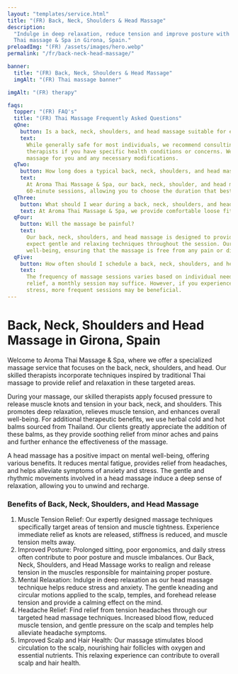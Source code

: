 ```yaml
---
layout: "templates/service.html"
title: "(FR) Back, Neck, Shoulders & Head Massage"
description:
  "Indulge in deep relaxation, reduce tension and improve posture with a Back, Neck, Shoulders & Head Massage at Aroma
  Thai massage & Spa in Girona, Spain."
preloadImg: "(FR) /assets/images/hero.webp"
permalink: "/fr/back-neck-head-massage/"

banner:
  title: "(FR) Back, Neck, Shoulders & Head Massage"
  imgAlt: "(FR) Thai massage banner"

imgAlt: "(FR) therapy"

faqs:
  topper: "(FR) FAQ's"
  title: "(FR) Thai Massage Frequently Asked Questions"
  qOne:
    button: Is a back, neck, shoulders, and head massage suitable for everyone?
    text:
      While generally safe for most individuals, we recommend consulting with a healthcare professional or our massage
      therapists if you have specific health conditions or concerns. We provide guidance on the suitability of this
      massage for you and any necessary modifications.
  qTwo:
    button: How long does a typical back, neck, shoulders, and head massage session last?
    text:
      At Aroma Thai Massage & Spa, our back, neck, shoulder, and head massage treatments are available in either 40 or
      60-minute sessions, allowing you to choose the duration that best fits your schedule and needs.
  qThree:
    button: What should I wear during a back, neck, shoulders, and head massage?
    text: At Aroma Thai Massage & Spa, we provide comfortable loose fitting clothing for your massage session.
  qFour:
    button: Will the massage be painful?
    text:
      Our back, neck, shoulders, and head massage is designed to provide a soothing and pleasant experience. You can
      expect gentle and relaxing techniques throughout the session. Our therapists prioritize your comfort and
      well-being, ensuring that the massage is free from any pain or discomfort.
  qFive:
    button: How often should I schedule a back, neck, shoulders, and head massage?
    text:
      The frequency of massage sessions varies based on individual needs and goals. For general relaxation and stress
      relief, a monthly session may suffice. However, if you experience chronic pain, muscle tension, or high levels of
      stress, more frequent sessions may be beneficial.
---
```


# Back, Neck, Shoulders and Head Massage in Girona, Spain

Welcome to Aroma Thai Massage & Spa, where we offer a specialized massage service that focuses on the back, neck,
shoulders, and head. Our skilled therapists incorporate techniques inspired by traditional Thai massage to provide
relief and relaxation in these targeted areas.

During your massage, our skilled therapists apply focused pressure to release muscle knots and tension in your back,
neck, and shoulders. This promotes deep relaxation, relieves muscle tension, and enhances overall well-being. For
additional therapeutic benefits, we use herbal cold and hot balms sourced from Thailand. Our clients greatly appreciate
the addition of these balms, as they provide soothing relief from minor aches and pains and further enhance the
effectiveness of the massage.

A head massage has a positive impact on mental well-being, offering various benefits. It reduces mental fatigue,
provides relief from headaches, and helps alleviate symptoms of anxiety and stress. The gentle and rhythmic movements
involved in a head massage induce a deep sense of relaxation, allowing you to unwind and recharge.

### Benefits of Back, Neck, Shoulders, and Head Massage

1.  Muscle Tension Relief: Our expertly designed massage techniques specifically target areas of tension and muscle
    tightness. Experience immediate relief as knots are released, stiffness is reduced, and muscle tension melts away.
2.  Improved Posture: Prolonged sitting, poor ergonomics, and daily stress often contribute to poor posture and muscle
    imbalances. Our Back, Neck, Shoulders, and Head Massage works to realign and release tension in the muscles
    responsible for maintaining proper posture.
3.  Mental Relaxation: Indulge in deep relaxation as our head massage technique helps reduce stress and anxiety. The
    gentle kneading and circular motions applied to the scalp, temples, and forehead release tension and provide a
    calming effect on the mind.
4.  Headache Relief: Find relief from tension headaches through our targeted head massage techniques. Increased blood
    flow, reduced muscle tension, and gentle pressure on the scalp and temples help alleviate headache symptoms.
5.  Improved Scalp and Hair Health: Our massage stimulates blood circulation to the scalp, nourishing hair follicles
    with oxygen and essential nutrients. This relaxing experience can contribute to overall scalp and hair health.
